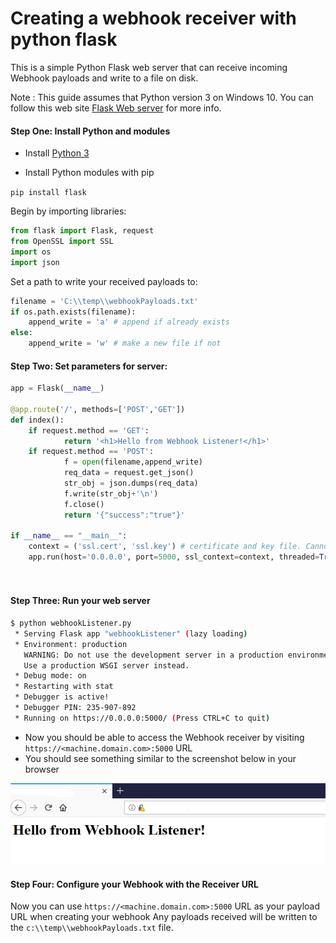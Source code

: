 # Creating a webhook receiver with python flask
This is a simple Python Flask web server that can receive incoming Webhook payloads and write to a file on disk.

Note : This guide assumes that Python version 3 on Windows 10. You can follow this web site [Flask Web server](https://projects.raspberrypi.org/en/projects/python-web-server-with-flask/2)  for more info.

#### Step One: Install Python and modules
- Install [Python 3](www.python.org/downloads) 

- Install Python modules with pip

`pip install flask`

Begin by importing libraries:

```python
from flask import Flask, request
from OpenSSL import SSL
import os
import json
```

Set a path to write your received payloads to:
```python 
filename = 'C:\\temp\\webhookPayloads.txt' 
if os.path.exists(filename):
    append_write = 'a' # append if already exists
else:
    append_write = 'w' # make a new file if not
```

#### Step Two: Set parameters for server:

```python
app = Flask(__name__)

@app.route('/', methods=['POST','GET'])
def index():
	if request.method == 'GET':
            return '<h1>Hello from Webhook Listener!</h1>'
	if request.method == 'POST':
            f = open(filename,append_write)
            req_data = request.get_json()
            str_obj = json.dumps(req_data)
            f.write(str_obj+'\n')
            f.close()
            return '{"success":"true"}'

if __name__ == "__main__":   
    context = ('ssl.cert', 'ssl.key') # certificate and key file. Cannot be self signed certs    
    app.run(host='0.0.0.0', port=5000, ssl_context=context, threaded=True, debug=True) # will listen on port 5000
    
    
```
#### Step Three: Run your web server
```bash
$ python webhookListener.py
 * Serving Flask app "webhookListener" (lazy loading)
 * Environment: production
   WARNING: Do not use the development server in a production environment.
   Use a production WSGI server instead.
 * Debug mode: on
 * Restarting with stat
 * Debugger is active!
 * Debugger PIN: 235-907-892
 * Running on https://0.0.0.0:5000/ (Press CTRL+C to quit)
```
- Now you should be able to access the Webhook receiver by visiting `https://<machine.domain.com>:5000` URL
- You should see something similar to the screenshot below in your browser
<img src="../../../images/WebhookListener-python.PNG" width="600"> 

#### Step Four: Configure your Webhook with the Receiver URL
Now you can use `https://<machine.domain.com>:5000` URL as your payload URL when creating your webhook
Any payloads received will be written to the `c:\\temp\\webhookPayloads.txt` file.

